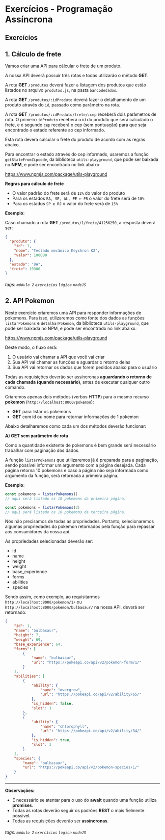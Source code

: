 # Exercícios - Programação Assíncrona

## Exercícios

## 1. Cálculo de frete
Vamos criar uma API para cálcular o frete de um produto.

A nossa API deverá possuir três rotas e todas utilizarão o método **GET**.

A rota **GET** `/produtos` deverá fazer a listagem dos produtos que estão listados no arquivo `produtos.js`, na pasta `bancodedados`.

A rota **GET** `/produtos/:idProduto` deverá fazer o detalhamento de um produto através do `id`, passado como parâmetro na rota.

A rota **GET** `/produtos/:idProduto/frete/:cep` receberá dois parâmetros de rota. O primeiro `idProduto` receberá o id do produto que será calculado o frete, e o segundo `cep` receberá o cep (sem pontuação) para que seja encontrado o estado referente ao cep informado.

Esta rota deverá calcular o frete do produto de acordo com as regras abaixo.

Para encontrar o estado através do cep informado, usaremos a função `getStateFromZipcode`, da biblioteca `utils-playground`, que pode ser baixada no **NPM**, e pode ser encontrado no link abaixo:

https://www.npmjs.com/package/utils-playground

**Regras para cálculo de frete**

- O valor padrão do frete será de `12%` do valor do produto
- Para os estados `BA, SE, AL, PE e PB` o valor do frete será de `10%`
- Para os estados `SP e RJ` o valor do frete será de `15%`

**Exemplo:**

Caso chamado a rota **GET** `/produtos/1/frete/41256250`, a resposta deverá ser:

```json
{
  "produto": {
    "id": 1,
    "nome": "Teclado mecânico Keychron K2",
    "valor": 100000
  },
  "estado": "BA",
  "frete": 10000
}
```
###### tags: `módulo 2` `exercícios` `lógica` `nodeJS`


## 2. API Pokemon
Neste exercício criaremos uma API para responder informações de pokemons.
Para isso, utilizaremos como fonte dos dados as funções `listarPokemons` e `detalharPokemon`, da biblioteca `utils-playground`, que pode ser baixada no NPM, e pode ser encontrado no link abaixo:

https://www.npmjs.com/package/utils-playground

Deste modo, o fluxo será:

1. O usuário vai chamar a API que você vai criar
2. Sua API vai chamar as funções e aguardar o retorno delas
3. Sua API vai retornar os dados que forem pedidos abaixo para o usuário

Todas as requisições deverão ser assíncronas **aguardando o retorno de cada chamada (quando necessário)**, antes de executar qualquer outro comando.

Criaremos apenas dois métodos (verbos **HTTP**) para o mesmo recurso **pokemon** (`http://localhost:8000/pokemon`):

-   **GET** para listar os pokemons
-   **GET** com id ou nome para retornar informações de 1 pokemon

Abaixo detalharemos como cada um dos métodos deverão funcionar:

**A) GET sem parâmetro de rota**

Como a quantidade existente de pokemons é bem grande será necessário trabalhar com paginação dos dados.

A função `listarPokemons` que utilizaremos já é preparada para a paginação, sendo possível informar um argumento com a página desejada. Cada página retorna 10 pokemons e caso a página não seja informada como argumento da função, será retornada a primeira página.

**Exemplo:**

```javascript
const pokemons = listarPokemons()
// aqui será listado os 10 pokemons da primeira página.

const pokemons = listarPokemons(3)
// aqui será listado os 10 pokemons da terceira página.
```

Nós não precisamos de todas as propriedades. Portanto, selecionaremos algumas propriedades do pokemon retornados pela função para repassar aos consumidores da nossa api.

As propriedades selecionadas deverão ser:

-   id
-   name
-   height
-   weight
-   base_experience
-   forms
-   abilities
-   species

Sendo assim, como exemplo, ao requisitarmos `http://localhost:8000/pokemon/1/` ou `http://localhost:8000/pokemon/bulbasaur/` na nossa API, deverá ser retornado:

```json
{
    "id": 1,
    "name": "bulbasaur",
    "height": 7,
    "weight": 69,
    "base_experience": 64,
    "forms": [
        {
            "name": "bulbasaur",
            "url": "https://pokeapi.co/api/v2/pokemon-form/1/"
        }
    ],
    "abilities": [
        {
            "ability": {
                "name": "overgrow",
                "url": "https://pokeapi.co/api/v2/ability/65/"
            },
            "is_hidden": false,
            "slot": 1
        },
        {
            "ability": {
                "name": "chlorophyll",
                "url": "https://pokeapi.co/api/v2/ability/34/"
            },
            "is_hidden": true,
            "slot": 3
        }
    ],
    "species": {
        "name": "bulbasaur",
        "url": "https://pokeapi.co/api/v2/pokemon-species/1/"
    }
}
```
---
**Observações:**

-   É necessário se atentar para o uso do **await** quando uma função utiliza **promises**.
-   Todas as rotas deverão seguir os padrões **REST** o mais fielmente possível.
-   Todas as requisições deverão ser **assíncronas**.

###### tags: `módulo 2` `exercícios` `lógica` `nodeJS`
